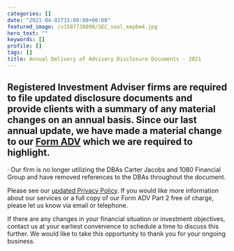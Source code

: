 ```yaml
---
categories: []
date: "2021-04-01T15:00:00+00:00"
featured_image: /v1587738099/SEC_seal_eepbm4.jpg
hero_text: ""
keywords: []
profile: []
tags: []
title: Annual Delivery of Advisory Disclosure Documents - 2021
---
```

## Registered Investment Adviser firms are required to file updated disclosure documents and provide clients with a summary of any material changes on an annual basis. Since our last annual update, we have made a material change to our [Form ADV](/v1619630100/Form_ADV_Part_2A_-_Firm_Brochure_-_03.25.2021_finalized_tvgrdw.pdf "Navalign, LLC Form ADV - 2021") which we are required to highlight.

· Our firm is no longer utilizing the DBAs Carter Jacobs and 1080 Financial Group and have removed references to the DBAs throughout the document.

Please see our [updated Privacy Policy](/v1619630110/Privacy_Policy_2021_y6v4ca.pdf "Navalign, LLC Privacy Policy - 2021"). If you would like more information about our services or a full copy of our Form ADV Part 2 free of charge, please let us know via email or telephone.

If there are any changes in your financial situation or investment objectives, contact us at your earliest convenience to schedule a time to discuss this further. We would like to take this opportunity to thank you for your ongoing business.